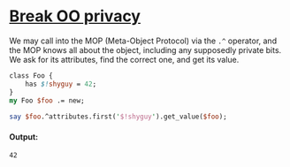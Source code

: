 [1]: http://rosettacode.org/wiki/Break_OO_privacy

# [Break OO privacy][1]

We may call into the MOP (Meta-Object Protocol) via the `.^` operator, and the MOP knows all about the object, including any supposedly private bits. We ask for its attributes, find the correct one, and get its value.

```perl
class Foo {
    has $!shyguy = 42;
}
my Foo $foo .= new;
 
say $foo.^attributes.first('$!shyguy').get_value($foo);
```

#### Output:
```
42
```